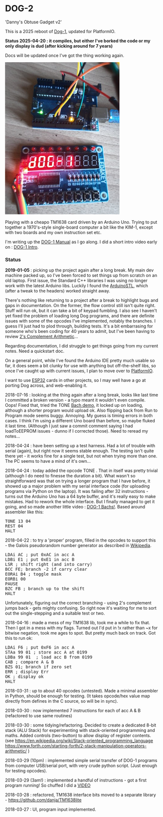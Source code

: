# DOG-2
'Danny's Obtuse Gadget v2'

This is a 2025 reboot of [Dog-1](https://github.com/danja/dog), updated for PlatformIO.

**Status 2025-04-20 : it compiles, but either I've borked the code or my only display is dud (after kicking around for 7 years)**

Docs will be updated once I've got the thing working again.

![DOG-1](https://github.com/danja/dog/blob/master/docs/dog-1.JPG?raw=true)

Playing with a cheapo TM1638 card driven by an Arduino Uno. Trying to put together a 1970's-style single-board computer a bit like the KIM-1, except with two boards and my own instruction set etc.

I'm writing up the [DOG-1 Manual](https://github.com/danja/dog/blob/master/docs/manual.md) as I go along. I did a short intro video early on : [DOG-1 Intro](https://www.youtube.com/watch?v=qjk-y1qbj7w).

### Status

**2019-01-05** : picking up the project again after a long break. My main dev machine packed up, so I've been forced to set things up from scratch on an old laptop. First issue, the Standard C++ libraries I was using no longer work  with the latest Arduino libs. Luckily I found the [ArduinoSTL](https://github.com/mike-matera/ArduinoSTL), which (after a tweak to the headers) worked straight away.

There's nothing like returning to a project after a break to highlight bugs and gaps in documentation. On the former, the flow control still isn't quite right. Stuff will run ok, but it can take a bit of keypad fumbling. I also see I haven't yet fixed the problem of loading long Dog programs, and there are definite issues with some of the opcodes I've implemented, notably the branches. I guess I'll just had to plod through, building tests. It's a bit embarrasing for someone who's been coding for 40 years to admit, but I've been having to review [2's Complement Arithmetic](https://www.cs.cornell.edu/~tomf/notes/cps104/twoscomp.html)...

Regarding documentation, I did struggle to get things going from my current notes. Need a quickstart doc.

On a general point, while I've found the Arduino IDE pretty much usable so far, it does seem a bit clunky for use with anything but off-the-shelf libs, so once I've caught up with current issues, I plan to move over to [PlatformIO](https://platformio.org/).

I want to use [ESP32](https://www.espressif.com/en/products/hardware/esp32/overview) cards in other projects, so I may well have a go at porting Dog across, and web-enabling it.

2018-07-16 : looking at the thing again after a long break, looks like last time I committed a broken version - a typo meant it wouldn't even compile. Oops! Fixed that, tried the TONE [Bach demo](https://github.com/danja/dog/blob/master/dog-code/bach.ass), it locked up on loading, although a shorter program would upload ok. Also flipping back from Run to Program mode seems buggy. Annoying. My guess is timing errors in both cases. I think I'm using a different Uno board than before, so maybe fluked it last time. (Although I just saw a commit comment saying I had loadToEEPROM issues - dunno if I corrected those). Need to reread my notes...

2018-04-24 : have been setting up a test harness. Had a lot of trouble with serial (again), but right now it seems stable enough. The testing isn't quite there yet - it works fine for a single test, but not when trying more than one. The PC seems to have a mind of it's own...

2018-04-24 : today added the opcode TONE <note> <duration>. That in itself was pretty trivial (although I do need to finesse the duration a bit). What wasn't so straightforward was that on trying a longer program that I have before, it showed up a major problem with my serial interface code (for uploading programs via Python on the laptop). It was failing after 32 instructions - turns out the Arduino Uno has a 64 byte buffer, and it's really easy to make mistakes. Had to rework the whole interface. But I finally managed to get it going, and so made another little video : [DOG-1 Bachs!](https://youtu.be/eEgXBOtdvvg).
Based around assembler like this:

<pre>
TONE 13 04
REST 04
HALT
</pre>

2018-04-22 : to try a 'proper' program, filled in the opcodes to support this - the Galois pseudorandom number generator as described in [Wikipedia](https://en.wikipedia.org/wiki/Linear-feedback_shift_register#Galois_LFSRs).

<pre>
LDAi AC ; put 0xAC in acc A
LDBi E1 ; put 0xE1 in acc B
LSR ; shift right (and into carry)
BCC FE; branch -2 if carry clear
EORAi B4 ; toggle mask
EORBi 00
PAUSE
BZC FB ; branch up to the shift
HALT
</pre>

Unfortunately, figuring out the correct branching - using 2's complement jumps back - gets mighty confusing. So right now it's waiting for me to sort out the single-stepping and a suitable test or two.

2018-04-16 : made a mess of my TM1638 lib, took me a while to fix that. Then I got in a mess with my flags. Turned out I'd put in !x rather than ~x for bitwise negation, took me ages to spot. But pretty much back on track. Got this to run ok:

<pre>
LDAi F6 ; put 0xF6 in acc A
STAa 99 01 ; store acc A at 0199
LDBa 99 01  ; load acc B from 0199
CAB ; compare A & B
BZS 01; branch if zero set
ERR ; display Err
OK ; display ok
HALT
</pre>

2018-03-31 : up to about 40 opcodes (untested). Made a minimal assembler in Python, should be enough for testing. (It takes opcode/hex value map directly from defines in the C source, so will be in sync).

2018-03-30 : now implemented 7 instructions for each of acc A & B (refactored to use same routines)

2018-03-30 : some tidying/refactoring. Decided to create a dedicated 8-bit stack (ALU Stack) for experimenting with stack-oriented programming and maths. Added controls (two-button) to allow display of register contents.
(see https://en.wikipedia.org/wiki/Stack-oriented_programming_language https://www.forth.com/starting-forth/2-stack-manipulation-operators-arithmetic/ )

2018-03-29 (10pm) : implemented simple serial transfer of DOG-1 programs from computer USB/serial port, with very crude python script. (Just enough for testing opcodes).

2018-03-29 (3am!) : implemented a handful of instructions - got a first program running! So chuffed I did a [VIDEO](https://youtu.be/qjk-y1qbj7w)

2018-03-28 : refactored, TM1638 interface bits moved to a separate library - https://github.com/danja/TM1638lite

2018-03-27 : UI, program input implemented.
